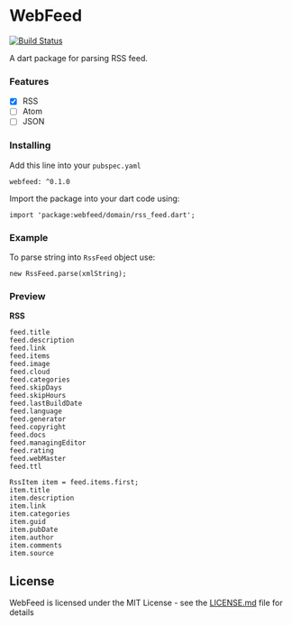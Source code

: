 # WebFeed

[![Build Status](https://travis-ci.org/witochandra/webfeed.svg?branch=master)](https://travis-ci.org/witochandra/webfeed)

A dart package for parsing RSS feed.

### Features

- [x] RSS
- [ ] Atom
- [ ] JSON

### Installing

Add this line into your `pubspec.yaml`
```
webfeed: ^0.1.0
```

Import the package into your dart code using:
```
import 'package:webfeed/domain/rss_feed.dart';
```

### Example

To parse string into `RssFeed` object use:
```
new RssFeed.parse(xmlString);
```

### Preview

**RSS**
```
feed.title
feed.description
feed.link
feed.items
feed.image
feed.cloud
feed.categories
feed.skipDays
feed.skipHours
feed.lastBuildDate
feed.language
feed.generator
feed.copyright
feed.docs
feed.managingEditor
feed.rating
feed.webMaster
feed.ttl

RssItem item = feed.items.first;
item.title
item.description
item.link
item.categories
item.guid
item.pubDate
item.author
item.comments
item.source
```

## License

WebFeed is licensed under the MIT License - see the [LICENSE.md](LICENSE.md) file for details
